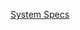 
[System Specs](https://github.com/2021-4ahif-syp/assigment02-system-specification-leosurvey/blob/master/asciidocs/system-specification.adoc)

